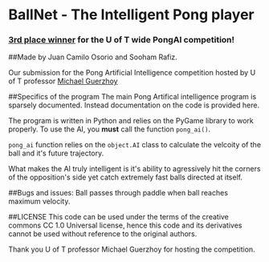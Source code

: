# BallNet - The Intelligent Pong player

### [3rd place winner](http://www.cs.toronto.edu/~guerzhoy/pong2015/) for the U of T wide PongAI competition!

##Made by Juan Camilo Osorio and Sooham Rafiz. 

Our submission for the Pong Artificial Intelligence competition
hosted by U of T professor [Michael Guerzhoy](http://www.cs.toronto.edu/~guerzhoy/)

##Specifics of the program
The main Pong Artifical intelligence program is sparsely documented.
Instead documentation on the code is provided here.

The program is written in Python and relies on the PyGame library to work
properly. To use the AI, you **must** call the function `pong_ai()`.

`pong_ai` function relies on the `object.AI` class to calculate the velcoity
of the ball and it's future trajectory.

What makes the AI truly intelligent is it's ability to agressively hit the
corners of the opposition's side yet catch extremely fast balls directed at itself.

##Bugs and issues:
Ball passes through paddle when ball reaches maximum velocity.

##LICENSE
This code can be used under the terms of the creative commons
CC 1.0 Universal license, hence this code and its derivatives cannot be used
without reference to the original authors.

Thank you U of T professor Michael Guerzhoy for hosting the competition.
